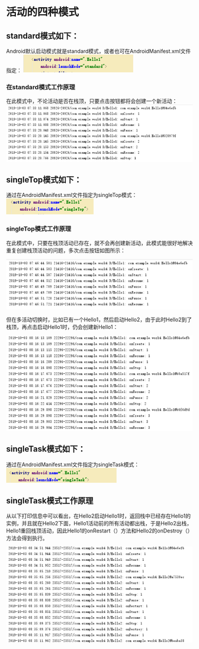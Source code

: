# 活动的四种模式
## standard模式如下：
Android默认启动模式就是standard模式，或者也可在AndroidManifest.xml文件指定：
![images](https://github.com/Oathzzh/2017118118_Android/blob/master/Work4/images/1.1.png)
### 在standard模式工作原理
在此模式中，不论活动是否在栈顶，只要点击按钮都将会创建一个新活动：
![images](https://github.com/Oathzzh/2017118118_Android/blob/master/Work4/images/1.2.png)

## singleTop模式如下：
通过在AndroidManifest.xml文件指定为singleTop模式：
![images](https://github.com/Oathzzh/2017118118_Android/blob/master/Work4/images/2.1.png)
### singleTop模式工作原理
在此模式中，只要在栈顶活动已存在，就不会再创建新活动，此模式能很好地解决重复创建栈顶活动的问题，多次点击按钮如图所示：

![images](https://github.com/Oathzzh/2017118118_Android/blob/master/Work4/images/2.2.png)

但在多活动切换时，比如已有一个Hello1，然后启动Hello2，由于此时Hello2到了栈顶，再点击启动Hello1时，仍会创建新Hello1：

![images](https://github.com/Oathzzh/2017118118_Android/blob/master/Work4/images/2.3.png)

## singleTask模式如下：
通过在AndroidManifest.xml文件指定为singleTask模式：
![images](https://github.com/Oathzzh/2017118118_Android/blob/master/Work4/images/3.1.png)

## singleTask模式工作原理
从以下打印信息中可以看出，在Hello2启动Hello1时，返回栈中已经存在Hello1的实例，并且就在Hello2下面，Hello1活动前的所有活动都出栈，于是Hello2出栈，Hello1重回栈顶活动，因此Hello1的onRestart（）方法和Hello2的onDestroy（）方法会得到执行。

![images](https://github.com/Oathzzh/2017118118_Android/blob/master/Work4/images/3.2.png)
